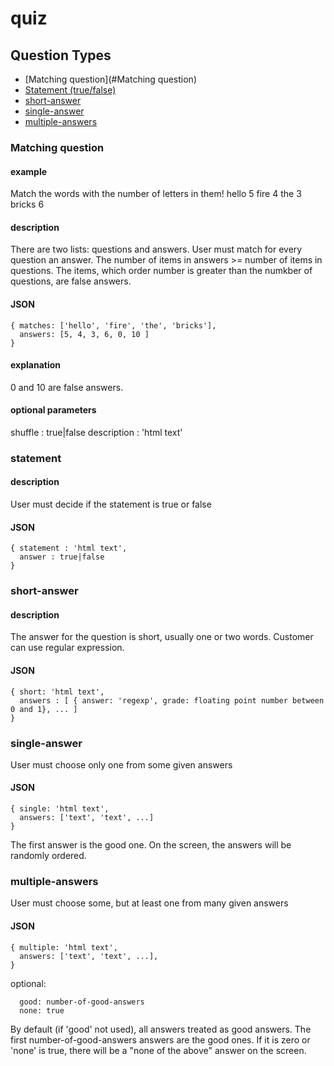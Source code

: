 # quiz

## Question Types

* [Matching question](#Matching question)
* [Statement (true/false)](#statement)
* [short-answer](#short-answer)
* [single-answer](#single-answer)
* [multiple-answers](#multiple-answers)

### Matching question

#### example

Match the words with the number of letters in them!
  hello  5
  fire   4
  the    3 
  bricks 6

#### description

There are two lists: questions and answers. User must match for every question an answer. The number of items in answers >= number of items in questions. The items, which order number is greater than the numkber of questions, are false answers.

#### JSON
```
{ matches: ['hello', 'fire', 'the', 'bricks'],
  answers: [5, 4, 3, 6, 0, 10 ]
}
```

#### explanation
0 and 10 are false answers. 

#### optional parameters
shuffle : true|false
description : 'html text'

### statement

#### description

User must decide if the statement is true or false

#### JSON

```
{ statement : 'html text',
  answer : true|false
}
```

### short-answer

#### description

The answer for the question is short, usually one or two words. Customer can use regular expression.

#### JSON

```
{ short: 'html text',
  answers : [ { answer: 'regexp', grade: floating point number between 0 and 1}, ... ]
}
```

### single-answer

User must choose only one from some given answers

#### JSON

```
{ single: 'html text',
  answers: ['text', 'text', ...]
}
```

The first answer is the good one. On the screen, the answers will be randomly ordered.

### multiple-answers

User must choose some, but at least one from many given answers

#### JSON

```
{ multiple: 'html text',
  answers: ['text', 'text', ...],
}
```

optional:
```
  good: number-of-good-answers
  none: true
```

By default (if 'good' not used), all answers treated as good answers.
The first number-of-good-answers answers are the good ones. If it is zero or 'none' is true, there will be a "none of the above" answer on the screen.

